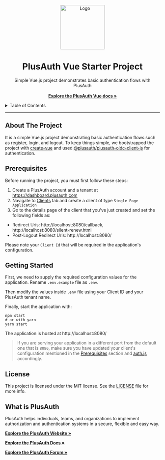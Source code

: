 <div align="center">
  <a href="https://plusauth.com/">
    <img src="https://docs.plusauth.com/favicon.png" alt="Logo" width="144">
  </a>
</div>

<h1 align="center">PlusAuth Vue Starter Project</h1>

 <p align="center">
    Simple Vue.js project demonstrates basic authentication flows with PlusAuth
    <br />
    <br />
    <a href="https://docs.plusauth.com/quickStart/spa/vue" target="_blank"><strong>Explore the PlusAuth Vue docs »</strong></a>
</p>

<details>
  <summary>Table of Contents</summary>
    <li><a href="#about-the-project">About The Project</a></li>
    <li><a href="#prerequisites">Prerequisites</a></li>
    <li><a href="#getting-started">Getting Started</a></li>
    <li><a href="#license">License</a></li>
    <li><a href="#what-is-plusauth">What is PlusAuth</a></li>
 </ol>
</details>

---

## About The Project

It is a simple Vue.js project demonstrating basic authentication flows such as register, login, and logout.
To keep things simple, we bootstrapped the project with [create-vue](https://vuejs.org/guide/scaling-up/tooling.html#project-scaffolding) and used [@plusauth/plusauth-oidc-client-js](https://github.com/PlusAuth/plusauth-oidc-client-js) for authentication.

## Prerequisites

Before running the project, you must first follow these steps:

1. Create a PlusAuth account and a tenant at https://dashboard.plusauth.com
2. Navigate to [Clients](https://dashboard.plusauth.com/~clients) tab and create a client of type `Single Page Application`
3. Go to the details page of the client that you've just created and set the following fields as:

- Redirect Uris: http://localhost:8080/callback, http://localhost:8080/silent-renew.html
- Post-Logout Redirect Uris: http://localhost:8080/

Please note your `Client Id` that will be required in the application's configuration.

## Getting Started

First, we need to supply the required configuration values for the application. Rename `.env.example` file as `.env`.

Then modify the values inside `.env` file using your Client ID and your PlusAuth tenant name.

Finally, start the application with:

```shell
npm start
# or with yarn
yarn start
```

The application is hosted at http://localhost:8080/

> If you are serving your application in a different port from the default one that is `8080`,
> make sure you have updated your client's configuration mentioned in the [Prerequisites](#prerequisites) section and [auth.js](src/auth.js) accordingly.

## License

This project is licensed under the MIT license. See the [LICENSE](LICENSE) file for more info.

## What is PlusAuth

PlusAuth helps individuals, teams, and organizations to implement authorization and authentication systems in a secure, flexible and easy way.

<a href="https://plusauth.com/" target="_blank"><strong>Explore the PlusAuth Website »</strong></a>

<a href="https://docs.plusauth.com/" target="_blank"><strong>Explore the PlusAuth Docs »</strong></a>

<a href="https://forum.plusauth.com/" target="_blank"><strong>Explore the PlusAuth Forum »</strong></a>

